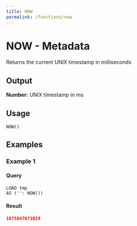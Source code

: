```yaml
---
title: NOW
permalink: /functions/now
---
```


# NOW - Metadata

Returns the current UNIX timestamp in milliseconds


## Output

**Number:** UNIX timestamp in ms

## Usage

```joda
NOW()
```

## Examples

### Example 1


#### Query
```joda
LOAD tmp
AS ('': NOW())
```
#### Result
```json
1675847671029
```


